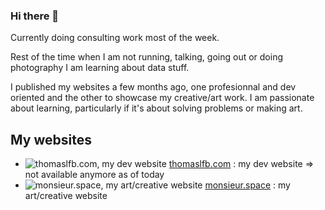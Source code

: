 ### Hi there 🌱

Currently doing consulting work most of the week.

Rest of the time when I am not running, talking, going out or doing photography I am learning about data stuff.

I published my websites a few months ago, one profesionnal and dev oriented and the other to showcase my creative/art work.
I am passionate about learning, particularly if it's about solving problems or making art.

## My websites

- ![thomaslfb.com, my dev website](https://i.imgur.com/qsWwSB8.png "thomaslfb.com") [thomaslfb.com](https://thomaslfb.com) : my dev website => not available anymore as of today
- ![monsieur.space, my art/creative website](https://i.imgur.com/g0o1QWq.png "monsieur.space") [monsieur.space](https://monsieur.space) : my art/creative website


<!--
**monsieurr/monsieurr** is a ✨ _special_ ✨ repository because its `README.md` (this file) appears on your GitHub profile.

Here are some ideas to get you started:

- 🔭 I’m currently working on ...
- 🌱 I’m currently learning ...
- 👯 I’m looking to collaborate on ...
- 🤔 I’m looking for help with ...
- 💬 Ask me about ...
- 📫 How to reach me: ...
- 😄 Pronouns: ...
- ⚡ Fun fact: ...
-->
